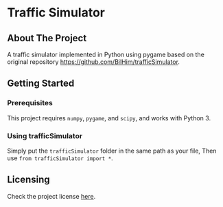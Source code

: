 # Traffic Simulator

## About The Project

A traffic simulator implemented in Python using pygame based on the original repository https://github.com/BilHim/trafficSimulator.
## Getting Started

### Prerequisites

This project requires `numpy`, `pygame`, and `scipy`, and works with Python 3.

### Using trafficSimulator

Simply put the `trafficSimulator` folder in the same path as your file, Then use `from trafficSimulator import *`.


## Licensing

Check the project license [here](https://github.com/BilHim/trafficSimulator/blob/main/LICENSE.md).
